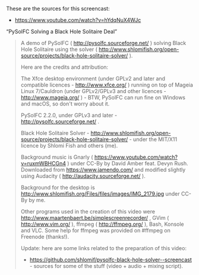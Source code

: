 These are the sources for this screencast:

- https://www.youtube.com/watch?v=hYdqNuX4WJc

“PySolFC Solving a Black Hole Solitaire Deal”

<blockquote>

A demo of PySolFC ( http://pysolfc.sourceforge.net/ ) solving Black Hole
Solitaire using the solver (
http://www.shlomifish.org/open-source/projects/black-hole-solitaire-solver/ ).

Here are the credits and attribution:

The Xfce desktop environment (under GPLv2 and later and compatible licences - http://www.xfce.org/ ) running on top of Mageia Linux 7/Cauldron (under GPLv2/GPLv3 and other licences - http://www.mageia.org/ ) - BTW, PySolFC can run fine on Windows and macOS, so don't worry about it.

PySolFC 2.2.0, under GPLv3 and later - http://pysolfc.sourceforge.net/ .

Black Hole Solitaire Solver - http://www.shlomifish.org/open-source/projects/black-hole-solitaire-solver/ - under the MIT/X11 licence by Shlomi Fish and others (me).

Background music is Gnarly ( https://www.youtube.com/watch?v=ruxmWBHCGn4 ) under CC-By by David Amber feat. Devyn Rush. Downloaded from https://www.jamendo.com/ and modified slightly using Audacity ( http://audacity.sourceforge.net/ ).

Background for the desktop is http://www.shlomifish.org/Files/files/images/IMG_2179.jpg under CC-By by me.

Other programs used in the creation of this video were http://www.maartenbaert.be/simplescreenrecorder/ , GVim ( http://www.vim.org/ ), ffmpeg
( http://ffmpeg.org/ ), Bash, Konsole and VLC. Some help for ffmpeg was provided on #ffmpeg on Freenode (thanks!).

Update: here are some links related to the preparation of this video:

* https://github.com/shlomif/pysolfc-black-hole-solver--screencast - sources for some of the stuff (video + audio + mixing script).

</blockquote>
